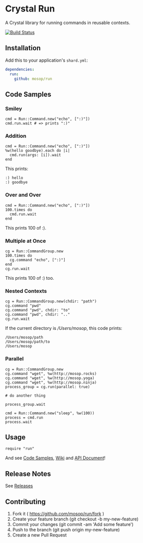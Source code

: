 # Crystal Run

A Crystal library for running commands in reusable contexts.

[![Build Status](https://travis-ci.org/mosop/run.svg?branch=master)](https://travis-ci.org/mosop/run)

## Installation

Add this to your application's `shard.yml`:

```yaml
dependencies:
  run:
    github: mosop/run
```

<a name="code_samples"></a>

## Code Samples

### Smiley

```crystal
cmd = Run::Command.new("echo", [":)"])
cmd.run.wait # => prints ":)"
```

### Addition

```crystal
cmd = Run::Command.new("echo", [":)"])
%w(hello goodbye).each do |i|
  cmd.run(args: [i]).wait
end
```

This prints:

```
:) hello
:) goodbye
```

### Over and Over

```crystal
cmd = Run::Command.new("echo", [":)"])
100.times do
  cmd.run.wait
end
```

This prints 100 of :).

### Multiple at Once

```crystal
cg = Run::CommandGroup.new
100.times do
  cg.command "echo", [":)"]
end
cg.run.wait
```

This prints 100 of :) too.

### Nested Contexts

```crystal
cg = Run::CommandGroup.new(chdir: "path")
cg.command "pwd"
cg.command "pwd", chdir: "to"
cg.command "pwd", chdir: ".."
cg.run.wait
```

If the current directory is */Users/mosop*, this code prints:

```
/Users/mosop/path
/Users/mosop/path/to
/Users/mosop
```

### Parallel

```crystal
cg = Run::CommandGroup.new
cg.command "wget", %w(http://mosop.rocks)
cg.command "wget", %w(http://mosop.yoga)
cg.command "wget", %w(http://mosop.ninja)
process_group = cg.run(parallel: true)

# do another thing

process_group.wait
```

```crystal
cmd = Run::Command.new("sleep", %w(100))
process = cmd.run
process.wait
```

## Usage

```crystal
require "run"
```

And see [Code Samples](#code_samples), [Wiki](https://github.com/mosop/run/wiki) and [API Document](http://mosop.me/run/Run.html)!

## Release Notes

See [Releases](https://github.com/mosop/run/releases)

## Contributing

1. Fork it ( https://github.com/mosop/run/fork )
2. Create your feature branch (git checkout -b my-new-feature)
3. Commit your changes (git commit -am 'Add some feature')
4. Push to the branch (git push origin my-new-feature)
5. Create a new Pull Request
